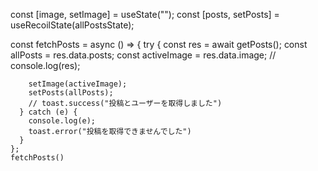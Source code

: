 
  const [image, setImage] = useState("");
  const [posts, setPosts] = useRecoilState(allPostsState);

const fetchPosts = async () => {
      try {
        const res = await getPosts();
        const allPosts = res.data.posts;
        const activeImage = res.data.image;
        // console.log(res);

        setImage(activeImage);
        setPosts(allPosts);
        // toast.success("投稿とユーザーを取得しました")
      } catch (e) {
        console.log(e);
        toast.error("投稿を取得できませんでした")
      }
    };
    fetchPosts()
